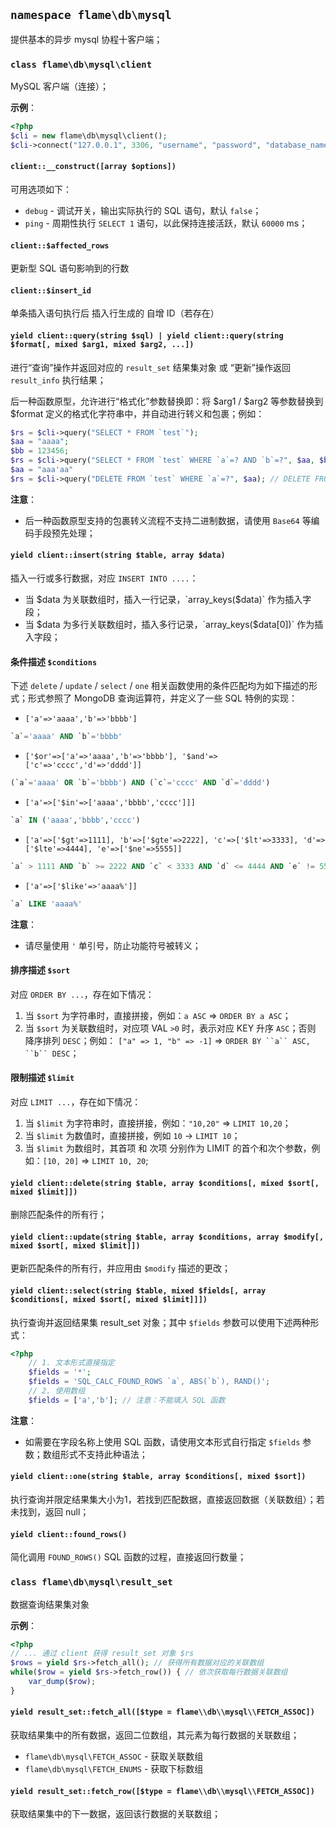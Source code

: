 ## `namespace flame\db\mysql`
提供基本的异步 mysql 协程十客户端；

### `class flame\db\mysql\client`
MySQL 客户端（连接）；

**示例**：
``` PHP
<?php
$cli = new flame\db\mysql\client();
$cli->connect("127.0.0.1", 3306, "username", "password", "database_name");
```

#### `client::__construct([array $options])`
可用选项如下：
* `debug` - 调试开关，输出实际执行的 SQL 语句，默认 `false`；
* `ping`  - 周期性执行 `SELECT 1` 语句，以此保持连接活跃，默认 `60000` ms；

#### `client::$affected_rows`
更新型 SQL 语句影响到的行数

#### `client::$insert_id`
单条插入语句执行后 插入行生成的 自增 ID（若存在）

#### `yield client::query(string $sql) | yield client::query(string $format[, mixed $arg1, mixed $arg2, ...])`
进行“查询”操作并返回对应的 `result_set` 结果集对象 或 “更新”操作返回 `result_info` 执行结果；

后一种函数原型，允许进行“格式化”参数替换即：将 $arg1 / $arg2 等参数替换到 $format 定义的格式化字符串中，并自动进行转义和包裹；例如：

``` PHP
$rs = $cli->query("SELECT * FROM `test`");
$aa = "aaaa";
$bb = 123456;
$rs = $cli->query("SELECT * FROM `test` WHERE `a`=? AND `b`=?", $aa, $bb); // SELECT * FROM `test` WHERE `a`='aaaa' AND `b`=123456
$aa = "aaa'aa"
$rs = $cli->query("DELETE FROM `test` WHERE `a`=?", $aa); // DELETE FROM `test` WHERE `a`='aaa\'aa';
```

**注意**：
* 后一种函数原型支持的包裹转义流程不支持二进制数据，请使用 `Base64` 等编码手段预先处理；

#### `yield client::insert(string $table, array $data)`
插入一行或多行数据，对应 `INSERT INTO ....`：
* 当 $data 为关联数组时，插入一行记录，`array_keys($data)` 作为插入字段；
* 当 $data 为多行关联数组时，插入多行记录，`array_keys($data[0])` 作为插入字段；

#### 条件描述 `$conditions`
下述 `delete` / `update` / `select` / `one` 相关函数使用的条件匹配均为如下描述的形式；形式参照了 MongoDB 查询运算符，并定义了一些 SQL 特例的实现：

* `['a'=>'aaaa','b'=>'bbbb']`
``` SQL
`a`='aaaa' AND `b`='bbbb'
```
* `['$or'=>['a'=>'aaaa','b'=>'bbbb'], '$and'=>['c'=>'cccc','d'=>'dddd']]`
``` SQL
(`a`='aaaa' OR `b`='bbbb') AND (`c`='cccc' AND `d`='dddd')
```
* `['a'=>['$in'=>['aaaa','bbbb','cccc']]]`
``` SQL
`a` IN ('aaaa','bbbb','cccc')
```
* `['a'=>['$gt'=>1111], 'b'=>['$gte'=>2222], 'c'=>['$lt'=>3333], 'd'=>['$lte'=>4444], 'e'=>['$ne'=>5555]]`
``` SQL
`a` > 1111 AND `b` >= 2222 AND `c` < 3333 AND `d` <= 4444 AND `e` != 5555
```
* `['a'=>['$like'=>'aaaa%']]`
``` SQL
`a` LIKE 'aaaa%'
```

**注意**：
* 请尽量使用 `'` 单引号，防止功能符号被转义；
#### 排序描述 `$sort`
对应 `ORDER BY ...`，存在如下情况：
1. 当 `$sort` 为字符串时，直接拼接，例如：`a ASC` => `ORDER BY a ASC`；
2. 当 `$sort` 为关联数组时，对应项 VAL `>0` 时，表示对应 KEY 升序 `ASC`；否则 降序排列 `DESC`；例如： `["a" => 1, "b" => -1]` => `ORDER BY ``a`` ASC, ``b`` DESC`；

#### 限制描述 `$limit`
对应 `LIMIT ...`，存在如下情况：
1. 当 `$limit` 为字符串时，直接拼接，例如：`"10,20"` => `LIMIT 10,20`；
2. 当 `$limit` 为数值时，直接拼接，例如 `10` -> `LIMIT 10`；
3. 当 `$limit` 为数组时，其首项 和 次项 分别作为 LIMIT 的首个和次个参数，例如：`[10, 20]` => `LIMIT 10, 20`;

#### `yield client::delete(string $table, array $conditions[, mixed $sort[, mixed $limit]])`
删除匹配条件的所有行；

#### `yield client::update(string $table, array $conditions, array $modify[, mixed $sort[, mixed $limit]])`
更新匹配条件的所有行，并应用由 `$modify` 描述的更改；

#### `yield client::select(string $table, mixed $fields[, array $conditions[, mixed $sort[, mixed $limit]]])`
执行查询并返回结果集 result_set 对象；其中 `$fields` 参数可以使用下述两种形式：
``` PHP
<?php
	// 1. 文本形式直接指定
	$fields = '*';
	$fields = 'SQL_CALC_FOUND_ROWS `a`, ABS(`b`), RAND()';
	// 2. 使用数组
	$fields = ['a','b']; // 注意：不能填入 SQL 函数
```

**注意**：
* 如需要在字段名称上使用 SQL 函数，请使用文本形式自行指定 `$fields` 参数；数组形式不支持此种语法；

#### `yield client::one(string $table, array $conditions[, mixed $sort])`
执行查询并限定结果集大小为1，若找到匹配数据，直接返回数据（关联数组）；若未找到，返回 null；

#### `yield client::found_rows()`
简化调用 `FOUND_ROWS()` SQL 函数的过程，直接返回行数量；

### `class flame\db\mysql\result_set`
数据查询结果集对象

**示例**：
``` PHP
<?php
// ... 通过 client 获得 result_set 对象 $rs
$rows = yield $rs->fetch_all(); // 获得所有数据对应的关联数组
while($row = yield $rs->fetch_row()) { // 依次获取每行数据关联数组
	var_dump($row);
}
```

#### `yield result_set::fetch_all([$type = flame\\db\\mysql\\FETCH_ASSOC])`
获取结果集中的所有数据，返回二位数组，其元素为每行数据的关联数组；
* `flame\db\mysql\FETCH_ASSOC` - 获取关联数组
* `flame\db\mysql\FETCH_ENUMS` - 获取下标数组

#### `yield result_set::fetch_row([$type = flame\\db\\mysql\\FETCH_ASSOC])`
获取结果集中的下一数据，返回该行数据的关联数组；

